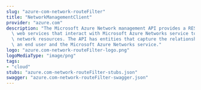 ```yaml
---
slug: "azure-com-network-routeFilter"
title: "NetworkManagementClient"
provider: "azure.com"
description: "The Microsoft Azure Network management API provides a RESTful set of\
  \ web services that interact with Microsoft Azure Networks service to manage your\
  \ network resources. The API has entities that capture the relationship between\
  \ an end user and the Microsoft Azure Networks service."
logo: "azure.com-network-routeFilter-logo.png"
logoMediaType: "image/png"
tags:
- "cloud"
stubs: "azure.com-network-routeFilter-stubs.json"
swagger: "azure.com-network-routeFilter-swagger.json"
---
```

